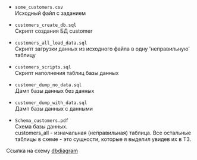 - `some_customers.csv`\
Исходный файл с заданием

- `customers_create_db.sql`\
Скрипт создания БД customer

- `customers_all_load_data.sql`\
Скрипт загрузки данных из исходного файла в одну 'неправильную' таблицу

- `customers_scripts.sql`\
Скрипт наполнения таблиц базы данных

- `customer_dump_no_data.sql`\
  Дамп базы данных без данных

- `customer_dump_with_data.sql`\
  Дамп базы данных с данными

- `Schema_customers.pdf`\
Схема базы данных.<br> customers_all - изначальная (неправильная) таблица. Все остальные таблицы в схеме - это сущности, которые я выделил увидев их в ТЗ.

Ссылка на схему [dbdiagram](https://dbdiagram.io/d/67eeb2aa4f7afba184424951)
